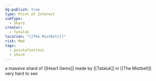 ```yaml
---
dg-publish: true
type: Point of Interest
subType:
  - Shard
creator:
  - Tataluk
location: "[[The Mistbelt]]"
risk: Med
tags:
  - pointofintrest
  - shard
---
```

a massive shard of [[Heart Gems]] made by [[Tataluk]] in [[The Mistbelt]] very hard to see